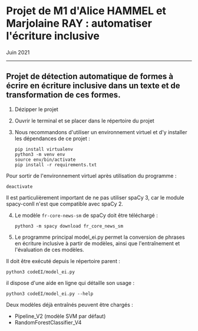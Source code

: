 # Projet de M1 d'Alice HAMMEL et Marjolaine RAY : automatiser l'écriture inclusive
Juin 2021

---------------------------------------------------------------
Projet de détection automatique de formes à écrire en écriture inclusive dans un texte et de transformation de ces formes.
---------------------------------------------------------------

1) Dézipper le projet
2) Ouvrir le terminal et se placer dans le répertoire du projet

3) Nous recommandons d'utiliser un environnement virtuel et d'y installer les dépendances de ce projet :
    ```
    pip install virtualenv
    python3 -m venv env
    source env/bin/activate
    pip install -r requirements.txt
    ```

Pour sortir de l'environnement virtuel après utilisation du programme :

    deactivate

Il est particulièrement important de ne pas utiliser spaCy 3, car le module spacy-conll n'est que compatible avec spaCy 2.

4) Le modèle `fr-core-news-sm` de spaCy doit être téléchargé :
    
    `python3 -m spacy download fr_core_news_sm`

5) Le programme principal model_ei.py permet la conversion de phrases en écriture inclusive à partir de modèles, ainsi que l'entraînement et l'évaluation de ces modèles.

Il doit être exécuté depuis le répertoire parent :

    python3 codeEI/model_ei.py

il dispose d'une aide en ligne qui détaille son usage :

    python3 codeEI/model_ei.py --help

Deux modèles déjà entraînés peuvent être chargés :
- Pipeline_V2 (modèle SVM par défaut)
- RandomForestClassifier_V4
